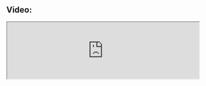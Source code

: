 ## Video:

<iframe width="100%"
src="https://www.youtube.com/watch?v=-JR7h4kgNoM&feature=youtu.be">
</iframe> 
